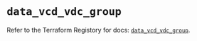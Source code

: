 # `data_vcd_vdc_group`

Refer to the Terraform Registory for docs: [`data_vcd_vdc_group`](https://registry.terraform.io/providers/vmware/vcd/3.10.0/docs/data-sources/vdc_group).
